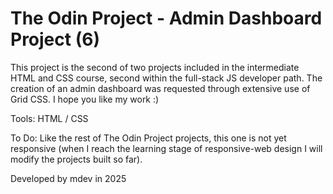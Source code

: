 # The Odin Project - Admin Dashboard Project (6)

This project is the second of two projects included in the intermediate HTML and CSS course, second within the full-stack JS developer path. 
The creation of an admin dashboard was requested through extensive use of Grid CSS.
I hope you like my work :)

Tools: HTML / CSS

To Do: Like the rest of The Odin Project projects, this one is not yet responsive (when I reach the learning stage of responsive-web design I will modify the projects built so far).

Developed by mdev in 2025